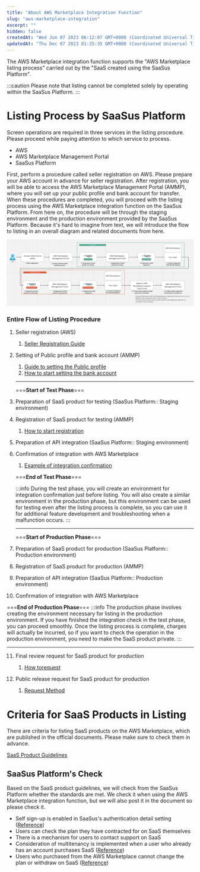 ```yaml
---
title: "About AWS Marketplace Integration Function"
slug: "aws-marketplace-integration"
excerpt: ""
hidden: false
createdAt: "Wed Jun 07 2023 06:12:07 GMT+0000 (Coordinated Universal Time)"
updatedAt: "Thu Dec 07 2023 01:25:35 GMT+0000 (Coordinated Universal Time)"
---
```

The AWS Marketplace integration function supports the "AWS Marketplace listing process" carried out by the "SaaS created using the SaaSus Platform".

:::caution
Please note that listing cannot be completed solely by operating within the SaaSus Platform.
:::

# Listing Process by SaaSus Platform

Screen operations are required in three services in the listing procedure. Please proceed while paying attention to which service to process.
- AWS
- AWS Marketplace Management Portal
- SaaSus Platform

First, perform a procedure called seller registration on AWS. Please prepare your AWS account in advance for seller registration. 
After registration, you will be able to access the AWS Marketplace Management Portal (AMMP), where you will set up your public profile and bank account for transfer. 
When these procedures are completed, you will proceed with the listing process using the AWS Marketplace integration function on the SaaSus Platform.
From here on, the procedure will be through the staging environment and the production environment provided by the SaaSus Platform. 
Because it's hard to imagine from text, we will introduce the flow to listing in an overall diagram and related documents from here.

![the whole picture](/img/aws-marketplace-integration/the-whole-picture.png)

### Entire Flow of Listing Procedure

1. Seller registration (AWS)
   1. [Seller Registration Guide](/docs/aws-marketplace-integration/aws-marketplace-seller-registration/aws-marketplace-seller-registration)

2. Setting of Public profile and bank account (AMMP)
   1. [Guide to setting the Public profile](/docs/aws-marketplace-integration/aws-marketplace-seller-registration/public-profile-settings)
   2. [How to start setting the bank account](/docs/aws-marketplace-integration/aws-marketplace-seller-registration/tax-information-interview)

   ***
   ===**Start of Test Phase**===

3. Preparation of SaaS product for testing (SaaSus Platform:: Staging environment)

4. Registration of SaaS product for testing (AMMP)
   1. [How to start registration](/docs/aws-marketplace-integration/product-submission)

5. Preparation of API integration (SaaSus Platform:: Staging environment)

6. Confirmation of  integration with AWS Marketplace

   1. [Example of integration confirmation](/docs/aws-marketplace-integration/supplementary/integration-test)
   
   ===**End of Test Phase**===
   
   :::info
   During the test phase, you will create an environment for integration confirmation just before listing. 
   You will also create a similar environment in the production phase, but this environment can be used for testing even after the listing process is complete, so you can use it for additional feature development and troubleshooting when a malfunction occurs.
   :::
   ***

   ===**Start of Production Phase**===

7. Preparation of SaaS product for production (SaaSus Platform:: Production environment)

8. Registration of SaaS product for production (AMMP)

9.  Preparation of API integration (SaaSus Platform:: Production environment)

10. Confirmation of integration with AWS Marketplace
   
   ===**End of Production Phase**===
   :::info
   The production phase involves creating the environment necessary for listing in the production environment. If you have finished the integration check in the test phase, you can proceed smoothly. Once the listing process is complete, charges will actually be incurred, so if you want to check the operation in the production environment, you need to make the SaaS product private.
   :::
   ***

11. Final review request for SaaS product for production
    1. [How torequest](/docs/aws-marketplace-integration/supplementary/final-review-request)

12.  Public release request for SaaS product for production
     1. [Request Method](/docs/aws-marketplace-integration/supplementary/public-request)

# Criteria for SaaS Products in Listing

There are criteria for listing SaaS products on the AWS Marketplace, which are published in the official documents. Please make sure to check them in advance.

[SaaS Product Guidelines](https://docs.aws.amazon.com/ja_jp/marketplace/latest/userguide/saas-guidelines.html)

## SaaSus Platform's Check

Based on the SaaS product guidelines, we will check from the SaaSus Platform whether the standards are met. We check it when using the AWS Marketplace integration function, but we will also post it in the document so please check it.

- Self sign-up is enabled in SaaSus's authentication detail setting ([Reference](/docs/aws-marketplace-integration/supplementary/self-up-setting))  
- Users can check the plan they have contracted for on SaaS themselves  
- There is a mechanism for users to contact support on SaaS  
- Consideration of multitenancy is implemented when a user who already has an account purchases SaaS ([Reference](/docs/aws-marketplace-integration/embedding-products))  
- Users who purchased from the AWS Marketplace cannot change the plan or withdraw on SaaS ([Reference](/docs/aws-marketplace-integration/supplementary/user-judgment-method))